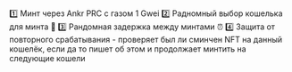 1️⃣ Минт через Ankr PRC с газом 1 Gwei
2️⃣ Радномный выбор кошелька для минта 🦊
3️⃣ Рандомная задержка между минтами ⏰
4️⃣ Защита от повторного срабатывания - проверяет был ли сминчен NFT на данный кошелёк, если да то пишет об этом и продолжает минтить на следующие кошели

